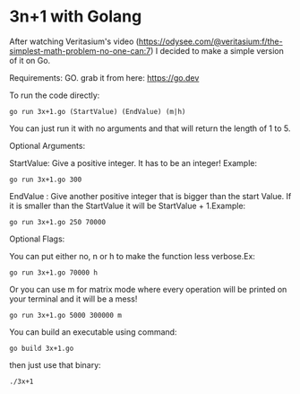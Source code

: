 # 3n+1 with Golang

After watching Veritasium's video (https://odysee.com/@veritasium:f/the-simplest-math-problem-no-one-can:7) I decided to make a simple version of it on Go.

Requirements: GO. grab it from here: https://go.dev

To run the code directly:

`go run 3x+1.go (StartValue) (EndValue) (m|h)`

You can just run it with no arguments and that will return the length of 1 to 5.

Optional Arguments:

StartValue: Give a positive integer. It has to be an integer! Example:

`go run 3x+1.go 300`

EndValue : Give another positive integer that is bigger than the start Value. If it is smaller than the StartValue it will be StartValue + 1.Example:

`go run 3x+1.go 250 70000`

Optional Flags:

You can put either no, n or h to make the function less verbose.Ex:

`go run 3x+1.go 70000 h`

Or you can use m for matrix mode where every operation will be printed on your terminal and it will be a mess!

`go run 3x+1.go 5000 300000 m`


You can build an executable using command:

`go build 3x+1.go`

then just use that binary: 

`./3x+1`
